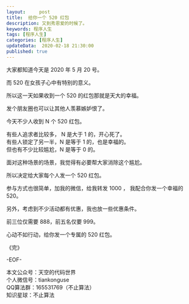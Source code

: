 ```yaml
---   
layout:     post  
title:  给你一个 520 红包  
description: 又到秀恩爱的时候了。  
keywords: 程序人生  
tags: [程序人生]    
categories: [程序人生]  
updateData:  2020-02-18 21:30:00  
published: true  
---  
```



大家都知道今天是 2020 年 5 月 20 号。  


而 520 在女孩子心中有特别的意义。  


所以这一天如果收到一个 520 的红包那就是天大的幸福。  


发个朋友圈也可以让其他人羡慕嫉妒恨了。  


今天不少人收到 N 个 520 红包。  


有些人追求者比较多， N 是大于 1 的，开心死了。  
有些人锁定了另一半，N 是等于 1 的，也是幸福的。  
但也有不少比较尴尬，N 是等于 0 的。  


面对这种场景的场景，我觉得有必要帮大家消除这个尴尬。  


所以决定给大家每个人发一个 520 红包。  


参与方式也很简单，加我的微信，给我转发 1000 ， 我配合你发一个幸福的 520。  


另外，考虑到不少活动都有优惠，我也放一些优惠条件。  


前三位仅需要 888，前五名仅要 999。  


心动不如行动，给你发一个专属的 520 红包。  




《完》  


-EOF-  



本文公众号：天空的代码世界  
个人微信号：tiankonguse  
QQ算法群：165531769（不止算法）  
知识星球：不止算法  

